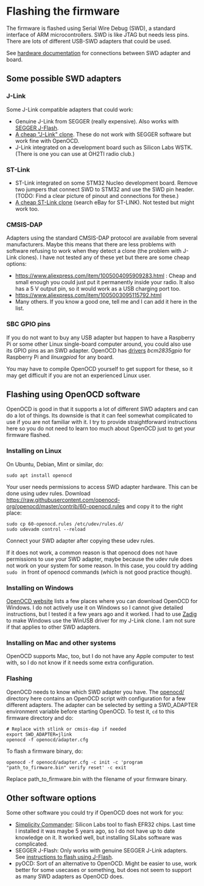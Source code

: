 # Flashing the firmware

The firmware is flashed using Serial Wire Debug (SWD), a standard interface
of ARM microcontrollers. SWD is like JTAG but needs less pins.
There are lots of different USB-SWD adapters that could be used.

See [hardware documentation](../hardware_v2/README.md#flashing-and-debugging)
for connections between SWD adapter and board.

## Some possible SWD adapters

### J-Link
Some J-Link compatible adapters that could work:
* Genuine J-Link from SEGGER (really expensive). Also works with
  [SEGGER J-Flash](https://gist.github.com/2ftg/d324652f54836944ba25492ce89025fc).
* [A cheap "J-Link" clone](https://www.ebay.com/itm/256009191453).
  These do not work with SEGGER software but work fine with OpenOCD.
* J-Link integrated on a development board such as Silicon Labs WSTK.
  (There is one you can use at OH2TI radio club.)

### ST-Link
* ST-Link integrated on some STM32 Nucleo development board.
  Remove two jumpers that connect SWD to STM32 and use the
  SWD pin header.
  (TODO: Find a clear picture of pinout and connections for these.)
* [A cheap ST-Link clone](https://www.ebay.com/itm/364490903972)
  (search eBay for ST-LINK).
  Not tested but might work too.

### CMSIS-DAP
Adapters using the standard CMSIS-DAP protocol
are available from several manufacturers. Maybe this means that
there are less problems with software refusing to work when they
detect a clone (the problem with J-Link clones).
I have not tested any of these yet but there are some cheap options:
* https://www.aliexpress.com/item/1005004095909283.html :
  Cheap and small enough you could just put it permanently inside
  your radio. It also has a 5 V output pin, so it would work
  as a USB charging port too.
* https://www.aliexpress.com/item/1005003095115792.html
* Many others. If you know a good one, tell me and I can add it
  here in the list.

### SBC GPIO pins
If you do not want to buy any USB adapter but happen to have a
Raspberry Pi or some other Linux single-board computer around,
you could also use its GPIO pins as an SWD adapter.
OpenOCD has
[drivers](https://openocd.org/doc/html/Debug-Adapter-Configuration.html)
*bcm2835gpio* for Raspberry Pi and *linuxgpiod* for any board.

You may have to compile OpenOCD yourself to get support for these,
so it may get difficult if you are not an experienced Linux user.

## Flashing using OpenOCD software
OpenOCD is good in that it supports a lot of different SWD adapters
and can do a lot of things.
Its downside is that it can feel somewhat complicated to use
if you are not familiar with it.
I try to provide straightforward instructions here so you do not need
to learn too much about OpenOCD just to get your firmware flashed.

### Installing on Linux
On Ubuntu, Debian, Mint or similar, do:

    sudo apt install openocd

Your user needs permissions to access SWD adapter hardware.
This can be done using udev rules. Download
https://raw.githubusercontent.com/openocd-org/openocd/master/contrib/60-openocd.rules
and copy it to the right place:

    sudo cp 60-openocd.rules /etc/udev/rules.d/
    sudo udevadm control --reload

Connect your SWD adapter after copying these udev rules.

If it does not work, a common reason is that openocd does not have
permissions to use your SWD adapter, maybe because the udev rule
does not work on your system for some reason.
In this case, you could try adding `sudo ` in front of openocd
commands (which is not good practice though).

### Installing on Windows
[OpenOCD website](https://openocd.org/pages/getting-openocd.html#unofficial-binary-packages)
lists a few places where you can download OpenOCD for Windows.
I do not actively use it on Windows so I cannot give detailed
instructions, but I tested it a few years ago and it worked.
I had to use  [Zadig](https://zadig.akeo.ie/)
to make Windows use the WinUSB driver for my J-Link clone.
I am not sure if that applies to other SWD adapters.

### Installing on Mac and other systems
OpenOCD supports Mac, too, but I do not have any Apple computer to
test with, so I do not know if it needs some extra configuration.

### Flashing
OpenOCD needs to know which SWD adapter you have.
The [openocd/](openocd/) directory here contains an OpenOCD script
with configuration for a few different adapters.
The adapter can be selected by setting a SWD_ADAPTER environment
variable before starting OpenOCD.
To test it, `cd` to this firmware directory and do:

    # Replace with stlink or cmsis-dap if needed
    export SWD_ADAPTER=jlink
    openocd -f openocd/adapter.cfg

To flash a firmware binary, do:

    openocd -f openocd/adapter.cfg -c init -c 'program "path_to_firmware.bin" verify reset' -c exit

Replace path_to_firmware.bin with the filename of your firmware binary.

## Other software options
Some other software you could try if OpenOCD does not work for you:
* [Simplicity Commander](https://community.silabs.com/s/article/simplicity-commander?language=en_US):
  Silicon Labs tool to flash EFR32 chips.
  Last time I installed it was maybe 5 years ago, so I do not have
  up to date knowledge on it. It worked well, but installing SiLabs
  software was complicated.
* SEGGER J-Flash: Only works with genuine SEGGER J-Link adapters.
  See [instructions to flash using J-Flash](https://gist.github.com/2ftg/d324652f54836944ba25492ce89025fc).
* pyOCD: Sort of an alternative to OpenOCD. Might be easier to use,
  work better for some usecases or something, but does not seem to
  support as many SWD adapters as OpenOCD does.
